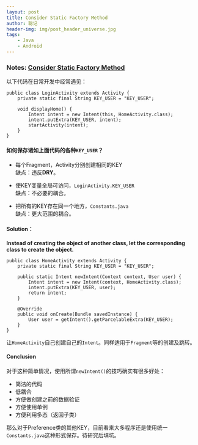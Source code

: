 ```yaml
---
layout: post
title: Consider Static Factory Method
author: 聪记
header-img: img/post_header_universe.jpg
tags: 
    - Java
    - Android
---
```


### Notes: [Consider Static Factory Method](https://medium.com/@orhanobut/consider-static-factory-method-8c0d4eaa5e73)
以下代码在日常开发中经常遇见：

```
public class LoginActivity extends Activity {
    private static final String KEY_USER = "KEY_USER";

    void displayHome() {
        Intent intent = new Intent(this, HomeActivity.class);
        intent.putExtra(KEY_USER, intent);
        startActivity(intent);
    }
}
```

#### 如何保存诸如上面代码的各种`KEY_USER`？  

* 每个Fragment，Activity分别创建相同的KEY  
缺点：违反**DRY**。

* 使KEY变量全局可访问，`LoginActivity.KEY_USER`  
缺点：不必要的耦合。

* 把所有的KEY存在同一个地方，`Constants.java`  
缺点：更大范围的耦合。

#### Solution：  
**Instead of creating the object of another class, let the corresponding class to create the object.**

```
public class HomeActivity extends Activity {
    private static final String KEY_USER = "KEY_USER";

    public static Intent newIntent(Context context, User user) {
        Intent intent = new Intent(context, HomeActivity.class);
        intent.putExtra(KEY_USER, user);
        return intent;
    }

    @Override
    public void onCreate(Bundle savedInstance) {
        User user = getIntent().getParcelableExtra(KEY_USER);
    }
}
```

让`HomeActivity`自己创建自己的`Intent`。同样适用于`Fragment`等的创建及跳转。

#### Conclusion
对于这种简单情况，使用所谓`newIntent()`的技巧确实有很多好处：

* 简洁的代码
* 低耦合
* 方便做创建之前的数据验证
* 方便使用单例
* 方便利用多态（返回子类）

那么对于Preference类的其他KEY，目前看来大多程序还是使用统一`Constants.java`这种形式保存。待研究后填坑。
